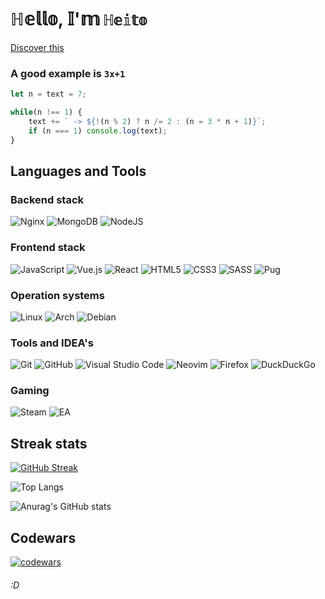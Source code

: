 # ℍ𝕖𝕝𝕝𝕠, 𝕀'𝕞 ` ℍ𝕖𝕚𝕥𝕠 `

[Discover this](https://heito.xyz)

### A good example is ` 3x+1 `

```js
let n = text = 7;

while(n !== 1) {
    text += ` -> ${!(n % 2) ? n /= 2 : (n = 3 * n + 1)}`;
    if (n === 1) console.log(text);
}
```

## Languages and Tools

### Backend stack
![Nginx](https://img.shields.io/badge/nginx-%23009639.svg?style=for-the-badge&logo=nginx&logoColor=white)
![MongoDB](https://img.shields.io/badge/MongoDB-%234ea94b.svg?style=for-the-badge&logo=mongodb&logoColor=white)
![NodeJS](https://img.shields.io/badge/node.js-6DA55F?style=for-the-badge&logo=node.js&logoColor=white)

### Frontend stack
![JavaScript](https://img.shields.io/badge/javascript-%23323330.svg?style=for-the-badge&logo=javascript&logoColor=%23F7DF1E)
![Vue.js](https://img.shields.io/badge/vuejs-%2335495e.svg?style=for-the-badge&logo=vuedotjs&logoColor=%234FC08D)
![React](https://img.shields.io/badge/react-%2320232a.svg?style=for-the-badge&logo=react&logoColor=%2361DAFB)
![HTML5](https://img.shields.io/badge/html5-%23E34F26.svg?style=for-the-badge&logo=html5&logoColor=white)
![CSS3](https://img.shields.io/badge/css3-%231572B6.svg?style=for-the-badge&logo=css3&logoColor=white)
![SASS](https://img.shields.io/badge/SASS-hotpink.svg?style=for-the-badge&logo=SASS&logoColor=white)
![Pug](https://img.shields.io/badge/Pug-FFF?style=for-the-badge&logo=pug&logoColor=A86454)

### Operation systems
![Linux](https://img.shields.io/badge/Linux-FCC624?style=for-the-badge&logo=linux&logoColor=black)
![Arch](https://img.shields.io/badge/Arch%20Linux-1793D1?logo=arch-linux&logoColor=fff&style=for-the-badge)
![Debian](https://img.shields.io/badge/Debian-D70A53?style=for-the-badge&logo=debian&logoColor=white)

### Tools and IDEA's
![Git](https://img.shields.io/badge/git-%23F05033.svg?style=for-the-badge&logo=git&logoColor=white)
![GitHub](https://img.shields.io/badge/github-%23121011.svg?style=for-the-badge&logo=github&logoColor=white)
![Visual Studio Code](https://img.shields.io/badge/VS%20Code-0078d7.svg?style=for-the-badge&logo=visual-studio-code&logoColor=white)
![Neovim](https://img.shields.io/badge/NeoVim-%2357A143.svg?&style=for-the-badge&logo=neovim&logoColor=white)
![Firefox](https://img.shields.io/badge/Firefox-FF7139?style=for-the-badge&logo=Firefox-Browser&logoColor=white)
![DuckDuckGo](https://img.shields.io/badge/DuckDuckGo-DE5833?style=for-the-badge&logo=DuckDuckGo&logoColor=white)

### Gaming
![Steam](https://img.shields.io/badge/steam-%23000000.svg?style=for-the-badge&logo=steam&logoColor=white)
![EA](https://img.shields.io/badge/ea-%23000000.svg?style=for-the-badge&logo=ea&logoColor=white)

## Streak stats

[![GitHub Streak](https://github-readme-streak-stats.herokuapp.com/?user=bobiclaki&theme=highcontrast)](https://git.io/streak-stats)

![Top Langs](https://github-readme-stats.vercel.app/api/top-langs/?username=bobiclaki)

![Anurag's GitHub stats](https://github-readme-stats.vercel.app/api?username=bobiclaki&theme=onedark&show_icons=true)

## Codewars

[![codewars](https://www.codewars.com/users/heito/badges/large)](https://www.codewars.com/users/heito)

###### :D
